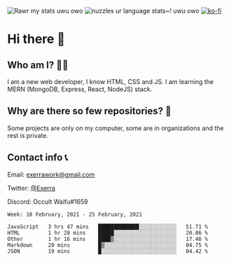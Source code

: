 ![Rawr my stats uwu owo](https://github-readme-stats.vercel.app/api?username=Exerra&show_icons=true&theme=buefy)
![nuzzles ur language stats~! uwu owo](https://github-readme-stats.vercel.app/api/top-langs/?username=Exerra&layout=compact)
[![ko-fi](https://www.ko-fi.com/img/githubbutton_sm.svg)](https://ko-fi.com/X8X130H96)
# Hi there 👋
## Who am I? 🙋‍♀️
I am a new web developer, I know HTML, CSS and JS. I am learning the MERN (MongoDB, Express, React, NodeJS) stack.
## Why are there so few repositories? 🤔
Some projects are only on my computer, some are in organizations and the rest is private.
## Contact info 📞
Email: [exerrawork@gmail.com](mailto:exerrawork@gmail.com)

Twitter: [@Exerra](https://twitter.com/exerra)

Discord: Occult Waifu#1659

<!--START_SECTION:waka-->
```text
Week: 18 February, 2021 - 25 February, 2021

JavaScript   3 hrs 47 mins   █████████████░░░░░░░░░░░░   51.71 % 
HTML         1 hr 28 mins    █████░░░░░░░░░░░░░░░░░░░░   20.06 % 
Other        1 hr 16 mins    ████▒░░░░░░░░░░░░░░░░░░░░   17.46 % 
Markdown     20 mins         █▒░░░░░░░░░░░░░░░░░░░░░░░   04.75 % 
JSON         19 mins         █░░░░░░░░░░░░░░░░░░░░░░░░   04.42 % 
```
<!--END_SECTION:waka-->

